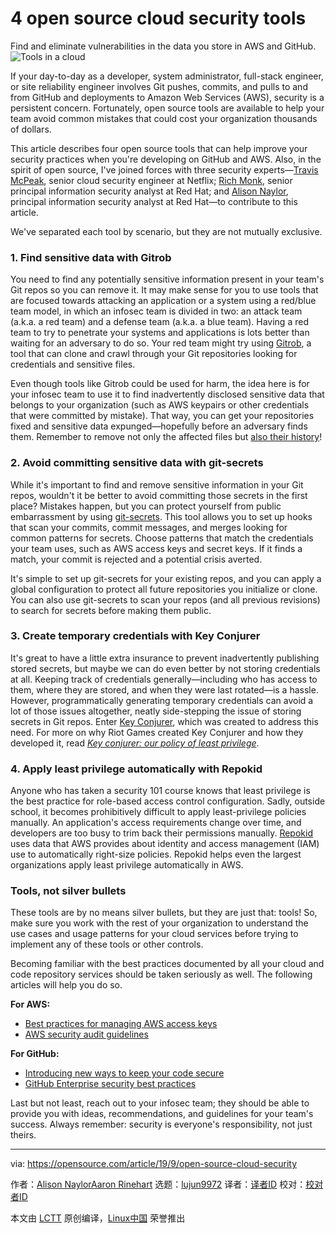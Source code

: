 [#]: collector: (lujun9972)
[#]: translator: ( )
[#]: reviewer: ( )
[#]: publisher: ( )
[#]: url: ( )
[#]: subject: (4 open source cloud security tools)
[#]: via: (https://opensource.com/article/19/9/open-source-cloud-security)
[#]: author: (Alison NaylorAaron Rinehart https://opensource.com/users/asnaylorhttps://opensource.com/users/ansilvahttps://opensource.com/users/sethhttps://opensource.com/users/bretthunoldtcomhttps://opensource.com/users/aaronrineharthttps://opensource.com/users/marcobravo)

4 open source cloud security tools
======
Find and eliminate vulnerabilities in the data you store in AWS and
GitHub.
![Tools in a cloud][1]

If your day-to-day as a developer, system administrator, full-stack engineer, or site reliability engineer involves Git pushes, commits, and pulls to and from GitHub and deployments to Amazon Web Services (AWS), security is a persistent concern. Fortunately, open source tools are available to help your team avoid common mistakes that could cost your organization thousands of dollars.

This article describes four open source tools that can help improve your security practices when you're developing on GitHub and AWS. Also, in the spirit of open source, I've joined forces with three security experts—[Travis McPeak][2], senior cloud security engineer at Netflix; [Rich Monk][3], senior principal information security analyst at Red Hat; and [Alison Naylor][4], principal information security analyst at Red Hat—to contribute to this article.

We've separated each tool by scenario, but they are not mutually exclusive.

### 1\. Find sensitive data with Gitrob

You need to find any potentially sensitive information present in your team's Git repos so you can remove it. It may make sense for you to use tools that are focused towards attacking an application or a system using a red/blue team model, in which an infosec team is divided in two: an attack team (a.k.a. a red team) and a defense team (a.k.a. a blue team). Having a red team to try to penetrate your systems and applications is lots better than waiting for an adversary to do so. Your red team might try using [Gitrob][5], a tool that can clone and crawl through your Git repositories looking for credentials and sensitive files.

Even though tools like Gitrob could be used for harm, the idea here is for your infosec team to use it to find inadvertently disclosed sensitive data that belongs to your organization (such as AWS keypairs or other credentials that were committed by mistake). That way, you can get your repositories fixed and sensitive data expunged—hopefully before an adversary finds them. Remember to remove not only the affected files but [also their history][6]!

### 2\. Avoid committing sensitive data with git-secrets

While it's important to find and remove sensitive information in your Git repos, wouldn't it be better to avoid committing those secrets in the first place? Mistakes happen, but you can protect yourself from public embarrassment by using [git-secrets][7]. This tool allows you to set up hooks that scan your commits, commit messages, and merges looking for common patterns for secrets. Choose patterns that match the credentials your team uses, such as AWS access keys and secret keys. If it finds a match, your commit is rejected and a potential crisis averted.

It's simple to set up git-secrets for your existing repos, and you can apply a global configuration to protect all future repositories you initialize or clone. You can also use git-secrets to scan your repos (and all previous revisions) to search for secrets before making them public.

### 3\. Create temporary credentials with Key Conjurer

It's great to have a little extra insurance to prevent inadvertently publishing stored secrets, but maybe we can do even better by not storing credentials at all. Keeping track of credentials generally—including who has access to them, where they are stored, and when they were last rotated—is a hassle. However, programmatically generating temporary credentials can avoid a lot of those issues altogether, neatly side-stepping the issue of storing secrets in Git repos. Enter [Key Conjurer][8], which was created to address this need. For more on why Riot Games created Key Conjurer and how they developed it, read _[Key conjurer: our policy of least privilege][9]_.

### 4\. Apply least privilege automatically with Repokid

Anyone who has taken a security 101 course knows that least privilege is the best practice for role-based access control configuration. Sadly, outside school, it becomes prohibitively difficult to apply least-privilege policies manually. An application's access requirements change over time, and developers are too busy to trim back their permissions manually. [Repokid][10] uses data that AWS provides about identity and access management (IAM) use to automatically right-size policies. Repokid helps even the largest organizations apply least privilege automatically in AWS.

### Tools, not silver bullets

These tools are by no means silver bullets, but they are just that: tools! So, make sure you work with the rest of your organization to understand the use cases and usage patterns for your cloud services before trying to implement any of these tools or other controls.

Becoming familiar with the best practices documented by all your cloud and code repository services should be taken seriously as well. The following articles will help you do so.

**For AWS:**

  * [Best practices for managing AWS access keys][11]
  * [AWS security audit guidelines][12]



**For GitHub:**

  * [Introducing new ways to keep your code secure][13]
  * [GitHub Enterprise security best practices][14]



Last but not least, reach out to your infosec team; they should be able to provide you with ideas, recommendations, and guidelines for your team's success. Always remember: security is everyone's responsibility, not just theirs.

--------------------------------------------------------------------------------

via: https://opensource.com/article/19/9/open-source-cloud-security

作者：[Alison NaylorAaron Rinehart][a]
选题：[lujun9972][b]
译者：[译者ID](https://github.com/译者ID)
校对：[校对者ID](https://github.com/校对者ID)

本文由 [LCTT](https://github.com/LCTT/TranslateProject) 原创编译，[Linux中国](https://linux.cn/) 荣誉推出

[a]: https://opensource.com/users/asnaylorhttps://opensource.com/users/ansilvahttps://opensource.com/users/sethhttps://opensource.com/users/bretthunoldtcomhttps://opensource.com/users/aaronrineharthttps://opensource.com/users/marcobravo
[b]: https://github.com/lujun9972
[1]: https://opensource.com/sites/default/files/styles/image-full-size/public/lead-images/cloud_tools_hardware.png?itok=PGjJenqT (Tools in a cloud)
[2]: https://twitter.com/travismcpeak?lang=en
[3]: https://github.com/rmonk
[4]: https://www.linkedin.com/in/alperkins/
[5]: https://github.com/michenriksen/gitrob
[6]: https://help.github.com/en/articles/removing-sensitive-data-from-a-repository
[7]: https://github.com/awslabs/git-secrets
[8]: https://github.com/RiotGames/key-conjurer
[9]: https://technology.riotgames.com/news/key-conjurer-our-policy-least-privilege
[10]: https://github.com/Netflix/repokid
[11]: https://docs.aws.amazon.com/general/latest/gr/aws-access-keys-best-practices.html
[12]: https://docs.aws.amazon.com/general/latest/gr/aws-security-audit-guide.html
[13]: https://github.blog/2019-05-23-introducing-new-ways-to-keep-your-code-secure/
[14]: https://github.blog/2015-10-09-github-enterprise-security-best-practices/
